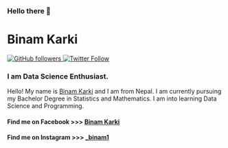 


### Hello there 👋

<!--
**Explorer720/Explorer720** is a ✨ _special_ ✨ repository because its `README.md` (this file) appears on your GitHub profile.

Here are some ideas to get you started:

- 🔭 I’m currently working on ...
- 🌱 I’m currently learning ...
- 👯 I’m looking to collaborate on ...
- 🤔 I’m looking for help with ...
- 💬 Ask me about ...
- 📫 How to reach me: ...
- 😄 Pronouns: ...
- ⚡ Fun fact: ...
-->

# Binam Karki
<p>
  <a href="https://github.com/Explorer720?tab=followers">
    <img alt="GitHub followers" src="https://img.shields.io/github/followers/Explorer720?style=social">
  </a>
  <a href="https:??twitter.com/binamkarki222@gmail.com?tab=followers">
    <img alt="Twitter Follow" src="https://img.shields.io/twitter/follow/binamkarki222">
  </a>
</p>


###  I am Data Science Enthusiast.

Hello! My name is [Binam Karki](https://binamkarki.com.np/) and I am from Nepal. I am currently pursuing my Bachelor Degree in Statistics and Mathematics. I am into learning Data Science and Programming.


#### Find me on Facebook  >>> [Binam Karki](https://www.facebook.com/beenam.karki.5)
#### Find me on Instagram >>> [_binam1](https://www.instagram.com/__binam1__/)

